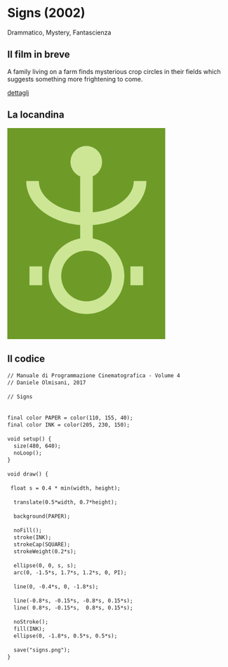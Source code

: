 # Signs (2002)

Drammatico, Mystery, Fantascienza

## Il film in breve
A family living on a farm finds mysterious crop circles in their fields which suggests something more frightening to come.

[dettagli](https://www.imdb.com/title/tt0286106/)

## La locandina
<img src="signs.png"  width="360px" title="Signs">


## Il codice
```processing
// Manuale di Programmazione Cinematografica - Volume 4
// Daniele Olmisani, 2017

// Signs


final color PAPER = color(110, 155, 40);
final color INK = color(205, 230, 150);

void setup() {
  size(480, 640);
  noLoop();
}

void draw() {
  
 float s = 0.4 * min(width, height);
  
  translate(0.5*width, 0.7*height);
  
  background(PAPER);
  
  noFill();
  stroke(INK);
  strokeCap(SQUARE);
  strokeWeight(0.2*s);
  
  ellipse(0, 0, s, s);
  arc(0, -1.5*s, 1.7*s, 1.2*s, 0, PI);
  
  line(0, -0.4*s, 0, -1.8*s);
  
  line(-0.8*s, -0.15*s, -0.8*s, 0.15*s);
  line( 0.8*s, -0.15*s,  0.8*s, 0.15*s);
  
  noStroke();
  fill(INK);
  ellipse(0, -1.8*s, 0.5*s, 0.5*s);
  
  save("signs.png");
}
```
